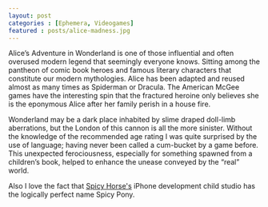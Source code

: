 ```yaml
---
layout: post
categories : [Ephemera, Videogames]
featured : posts/alice-madness.jpg
---
```

Alice’s Adventure in Wonderland is one of those influential and often overused modern legend that seemingly everyone knows. Sitting among the pantheon of comic book heroes and famous literary characters that constitute our modern mythologies. Alice has been adapted and reused almost as many times as Spiderman or Dracula. The American McGee games have the interesting spin that the fractured heroine only believes she is the eponymous Alice after her family perish in a house fire.

Wonderland may be a dark place inhabited by slime draped doll-limb aberrations, but the London of this cannon is all the more sinister. Without the knowledge of the recommended age rating I was quite surprised by the use of language; having never been called a cum-bucket by a game before. This unexpected ferociousness, especially for something spawned from a children’s book, helped to enhance the unease conveyed by the “real” world.

Also I love the fact that [Spicy Horse's](http://www.spicyhorse.com/) iPhone development child studio has the logically perfect name Spicy Pony.